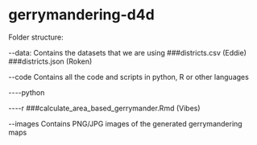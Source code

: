 # gerrymandering-d4d

Folder structure:

--data:
  Contains the datasets that we are using
  ###districts.csv    (Eddie)
  ###districts.json   (Roken)
  
--code
   Contains all the code and scripts in python, R or other languages
   
   ----python
   
   ----r
       ###calculate_area_based_gerrymander.Rmd (Vibes)

--images 
  Contains PNG/JPG images of the generated gerrymandering maps
